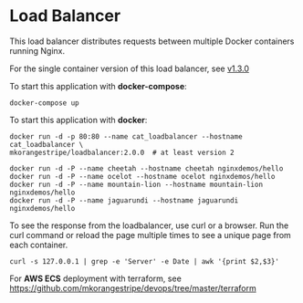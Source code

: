 # Load Balancer

This load balancer distributes requests between multiple Docker containers running Nginx.

For the single container version of this load balancer, see [v1.3.0](https://github.com/mkorangestripe/loadbalancer/tree/v1.3.0)

To start this application with **docker-compose**:

```shell script
docker-compose up
```

To start this application with **docker**:

```shell script
docker run -d -p 80:80 --name cat_loadbalancer --hostname cat_loadbalancer \
mkorangestripe/loadbalancer:2.0.0  # at least version 2

docker run -d -P --name cheetah --hostname cheetah nginxdemos/hello
docker run -d -P --name ocelot --hostname ocelot nginxdemos/hello
docker run -d -P --name mountain-lion --hostname mountain-lion nginxdemos/hello
docker run -d -P --name jaguarundi --hostname jaguarundi nginxdemos/hello
```

To see the response from the loadbalancer, use curl or a browser.  Run the curl command or reload the page multiple times to see a unique page from each container.

```shell script
curl -s 127.0.0.1 | grep -e 'Server' -e Date | awk '{print $2,$3}'
```

For **AWS ECS** deployment with terraform, see https://github.com/mkorangestripe/devops/tree/master/terraform
